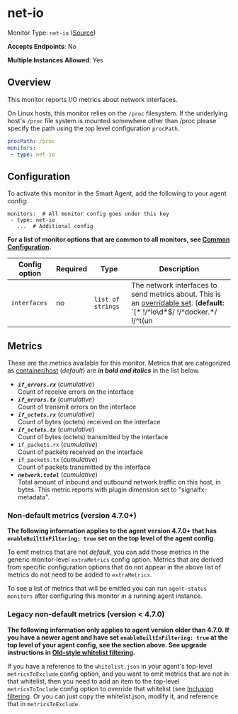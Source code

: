 <!--- GENERATED BY gomplate from scripts/docs/monitor-page.md.tmpl --->

# net-io

Monitor Type: `net-io` ([Source](https://github.com/signalfx/signalfx-agent/tree/master/internal/monitors/netio))

**Accepts Endpoints**: No

**Multiple Instances Allowed**: Yes

## Overview

This monitor reports I/O metrics about network interfaces.

On Linux hosts, this monitor relies on the `/proc` filesystem.
If the underlying host's `/proc` file system is mounted somewhere other than
/proc please specify the path using the top level configuration `procPath`.

```yaml
procPath: /proc
monitors:
 - type: net-io
```


## Configuration

To activate this monitor in the Smart Agent, add the following to your
agent config:

```
monitors:  # All monitor config goes under this key
 - type: net-io
   ...  # Additional config
```

**For a list of monitor options that are common to all monitors, see [Common
Configuration](../monitor-config.md#common-configuration).**


| Config option | Required | Type | Description |
| --- | --- | --- | --- |
| `interfaces` | no | `list of strings` | The network interfaces to send metrics about. This is an [overridable set](https://docs.signalfx.com/en/latest/integrations/agent/filtering.html#overridable-filters). (**default:** `[* !/^lo\d*$/ !/^docker.*/ !/^t(un|ap)\d*$/ !/^veth.*$/ !/^Loopback*/]`) |


## Metrics

These are the metrics available for this monitor.
Metrics that are categorized as
[container/host](https://docs.signalfx.com/en/latest/admin-guide/usage.html#about-custom-bundled-and-high-resolution-metrics)
(*default*) are ***in bold and italics*** in the list below.


 - ***`if_errors.rx`*** (*cumulative*)<br>    Count of receive errors on the interface
 - ***`if_errors.tx`*** (*cumulative*)<br>    Count of transmit errors on the interface
 - ***`if_octets.rx`*** (*cumulative*)<br>    Count of bytes (octets) received on the interface
 - ***`if_octets.tx`*** (*cumulative*)<br>    Count of bytes (octets) transmitted by the interface
 - `if_packets.rx` (*cumulative*)<br>    Count of packets received on the interface
 - `if_packets.tx` (*cumulative*)<br>    Count of packets transmitted by the interface
 - ***`network.total`*** (*cumulative*)<br>    Total amount of inbound and outbound network traffic on this host, in bytes.  This metric reports with plugin dimension set to "signalfx-metadata".

### Non-default metrics (version 4.7.0+)

**The following information applies to the agent version 4.7.0+ that has
`enableBuiltInFiltering: true` set on the top level of the agent config.**

To emit metrics that are not _default_, you can add those metrics in the
generic monitor-level `extraMetrics` config option.  Metrics that are derived
from specific configuration options that do not appear in the above list of
metrics do not need to be added to `extraMetrics`.

To see a list of metrics that will be emitted you can run `agent-status
monitors` after configuring this monitor in a running agent instance.

### Legacy non-default metrics (version < 4.7.0)

**The following information only applies to agent version older than 4.7.0. If
you have a newer agent and have set `enableBuiltInFiltering: true` at the top
level of your agent config, see the section above. See upgrade instructions in
[Old-style whitelist filtering](../legacy-filtering.md#old-style-whitelist-filtering).**

If you have a reference to the `whitelist.json` in your agent's top-level
`metricsToExclude` config option, and you want to emit metrics that are not in
that whitelist, then you need to add an item to the top-level
`metricsToInclude` config option to override that whitelist (see [Inclusion
filtering](../legacy-filtering.md#inclusion-filtering).  Or you can just
copy the whitelist.json, modify it, and reference that in `metricsToExclude`.



